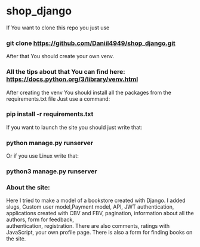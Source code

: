 # shop_django
If You want to clone this repo you just use 
### git clone https://github.com/Daniil4949/shop_django.git

After that You should create your own venv. 
### All the tips about that You can find here: https://docs.python.org/3/library/venv.html
After creating the venv You should install all the packages from the requirements.txt file
Just use a command:
### pip install -r requirements.txt

If you want to launch the site you should just write that:
### python manage.py runserver
Or if you use Linux write that: 
### python3 manage.py runserver

### About the site:
Here I tried to make a model of a bookstore created with Django. I added slugs, Custom user model,Payment model, API, JWT authentication, 
applications created with CBV and FBV, pagination, information about all the authors, form for feedback,  
authentication, registration. There are also comments, ratings with JavaScript, your own profile page. 
There is also a form for finding books on the site. 

